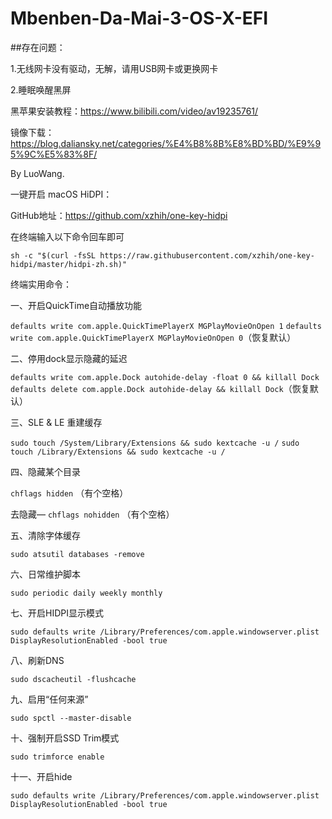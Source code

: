# Mbenben-Da-Mai-3-OS-X-EFI

##存在问题：

1.无线网卡没有驱动，无解，请用USB网卡或更换网卡

2.睡眠唤醒黑屏

黑苹果安装教程：https://www.bilibili.com/video/av19235761/

镜像下载：https://blog.daliansky.net/categories/%E4%B8%8B%E8%BD%BD/%E9%95%9C%E5%83%8F/

By LuoWang.

一键开启 macOS HiDPI：

GitHub地址：https://github.com/xzhih/one-key-hidpi

在终端输入以下命令回车即可

```sh -c "$(curl -fsSL https://raw.githubusercontent.com/xzhih/one-key-hidpi/master/hidpi-zh.sh)"```

终端实用命令：

一、开启QuickTime自动播放功能
 
```defaults write com.apple.QuickTimePlayerX MGPlayMovieOnOpen 1```
```defaults write com.apple.QuickTimePlayerX MGPlayMovieOnOpen 0```（恢复默认）

二、停用dock显示隐藏的延迟
 
```defaults write com.apple.Dock autohide-delay -float 0 && killall Dock```
```defaults delete com.apple.Dock autohide-delay && killall Dock```（恢复默认）
 
三、SLE & LE 重建缓存

```sudo touch /System/Library/Extensions && sudo kextcache -u /```
```sudo touch /Library/Extensions && sudo kextcache -u /```

四、隐藏某个目录
 
```chflags hidden``` （有个空格）

去隐藏— ```chflags nohidden``` （有个空格）
 
五、清除字体缓存

```sudo atsutil databases -remove```
 
六、日常维护脚本

```sudo periodic daily weekly monthly```

七、开启HIDPI显示模式

```sudo defaults write /Library/Preferences/com.apple.windowserver.plist DisplayResolutionEnabled -bool true```

八、刷新DNS

```sudo dscacheutil -flushcache```

九、启用“任何来源”

```sudo spctl --master-disable```

十、强制开启SSD Trim模式

```sudo trimforce enable```

十一、开启hide

```sudo defaults write /Library/Preferences/com.apple.windowserver.plist DisplayResolutionEnabled -bool true```
